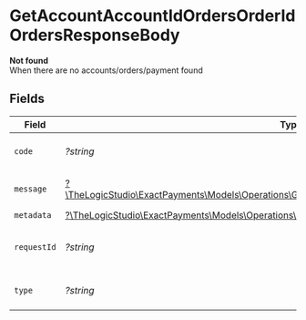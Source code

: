 # GetAccountAccountIdOrdersOrderIdOrdersResponseBody

**Not found**\
When there are no accounts/orders/payment found



## Fields

| Field                                                                                                                                                                      | Type                                                                                                                                                                       | Required                                                                                                                                                                   | Description                                                                                                                                                                | Example                                                                                                                                                                    |
| -------------------------------------------------------------------------------------------------------------------------------------------------------------------------- | -------------------------------------------------------------------------------------------------------------------------------------------------------------------------- | -------------------------------------------------------------------------------------------------------------------------------------------------------------------------- | -------------------------------------------------------------------------------------------------------------------------------------------------------------------------- | -------------------------------------------------------------------------------------------------------------------------------------------------------------------------- |
| `code`                                                                                                                                                                     | *?string*                                                                                                                                                                  | :heavy_minus_sign:                                                                                                                                                         | Code of the api error.                                                                                                                                                     | order-validation-error                                                                                                                                                     |
| `message`                                                                                                                                                                  | [?\TheLogicStudio\ExactPayments\Models\Operations\GetAccountAccountIdOrdersOrderIdOrdersMessage](../../Models/Operations/GetAccountAccountIdOrdersOrderIdOrdersMessage.md) | :heavy_minus_sign:                                                                                                                                                         | Message explaining the error.                                                                                                                                              |                                                                                                                                                                            |
| `metadata`                                                                                                                                                                 | [?\TheLogicStudio\ExactPayments\Models\Operations\Metadata](../../Models/Operations/Metadata.md)                                                                           | :heavy_minus_sign:                                                                                                                                                         | N/A                                                                                                                                                                        |                                                                                                                                                                            |
| `requestId`                                                                                                                                                                | *?string*                                                                                                                                                                  | :heavy_minus_sign:                                                                                                                                                         | Identifier of the request.                                                                                                                                                 | bcc78633-cd09-4e7d-8f3b-d593fdc1439c                                                                                                                                       |
| `type`                                                                                                                                                                     | *?string*                                                                                                                                                                  | :heavy_minus_sign:                                                                                                                                                         | Type of the external error.                                                                                                                                                | api-error                                                                                                                                                                  |